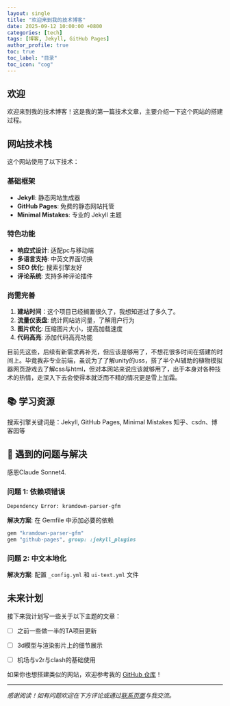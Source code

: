 ```yaml
---
layout: single
title: "欢迎来到我的技术博客"
date: 2025-09-12 10:00:00 +0800
categories: [tech]
tags: [博客, Jekyll, GitHub Pages]
author_profile: true
toc: true
toc_label: "目录"
toc_icon: "cog"
---
```


##  欢迎

欢迎来到我的技术博客！这是我的第一篇技术文章，主要介绍一下这个网站的搭建过程。

##  网站技术栈

这个网站使用了以下技术：

### 基础框架
- **Jekyll**: 静态网站生成器
- **GitHub Pages**: 免费的静态网站托管
- **Minimal Mistakes**: 专业的 Jekyll 主题

### 特色功能
-  **响应式设计**: 适配pc与移动端
-  **多语言支持**: 中英文界面切换
-  **SEO 优化**: 搜索引擎友好
-  **评论系统**: 支持多种评论插件

### 尚需完善
1. **建站时间**：这个项目已经搁置很久了，我想知道过了多久了。
2. **流量仪表盘**: 统计网站访问量，了解用户行为
3. **图片优化**: 压缩图片大小，提高加载速度
4. **代码高亮**: 添加代码高亮功能

目前先这些，后续有新需求再补充，但应该是够用了，不想花很多时间在搭建的时间上。毕竟我非专业前端，虽说为了了解unity的uss，搭了半个AI辅助的植物模拟器网页游戏去了解css与html，但对本网站来说应该就够用了，出于本身对各种技术的热情，走深入下去会使得本就泛而不精的情况更是雪上加霜。

## 📚 学习资源

搜索引擎关键词是：Jekyll, GitHub Pages, Minimal Mistakes
知乎、csdn、博客园等

## 🔧 遇到的问题与解决

感恩Claude Sonnet4.

### 问题 1: 依赖项错误
```bash
Dependency Error: kramdown-parser-gfm
```

**解决方案**: 在 Gemfile 中添加必要的依赖
```ruby
gem "kramdown-parser-gfm"
gem "github-pages", group: :jekyll_plugins
```

### 问题 2: 中文本地化
**解决方案**: 配置 `_config.yml` 和 `ui-text.yml` 文件

##  未来计划

接下来我计划写一些关于以下主题的文章：

- [ ] 之前一些做一半的TA项目更新
- [ ] 3d模型与渲染影片上的细节展示
- [ ] 机场与v2r与clash的基础使用


如果你也想搭建类似的网站，欢迎参考我的 [GitHub 仓库](https://github.com/UNBAILANLINCH/UNBAILANLINCH.github.io)！

---

*感谢阅读！如有问题欢迎在下方评论或通过[联系页面](/contact/)与我交流。*
